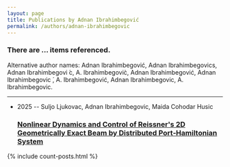 ```yaml
---
layout: page
title: Publications by Adnan Ibrahimbegović
permalink: /authors/adnan-ibrahimbegovic
---
```


<h3 id="number-posts">There are ... items referenced.</h3>
<p id='info-authors'>Alternative author names: Adnan Ibrahimbegović, Adnan Ibrahimbegovics, Adnan Ibrahimbegovi ́c, A. Ibrahimbegovic̀, Adnan Ibrahimbegović, Adnan Ibrahimbegovic ́, A. Ibrahimbegović, Adnan Ibrahimbegovic, A. Ibrahimbegovic.</p>
<hr />
<ul class="post-list">
<li><span class='post-meta'>2025 -- Suljo Ljukovac, Adnan Ibrahimbegovic, Maida Cohodar Husic</span><h3><a class='post-link' href="{{ site.baseurl }}/nonlinear-dynamics-and-control-of-reissner-s-2d-geometrically-exact-beam-by-distributed-port-hamiltonian-system">Nonlinear Dynamics and Control of Reissner's 2D Geometrically Exact Beam by Distributed Port‐Hamiltonian System</a></h3></li>

</ul>
{% include count-posts.html %}
